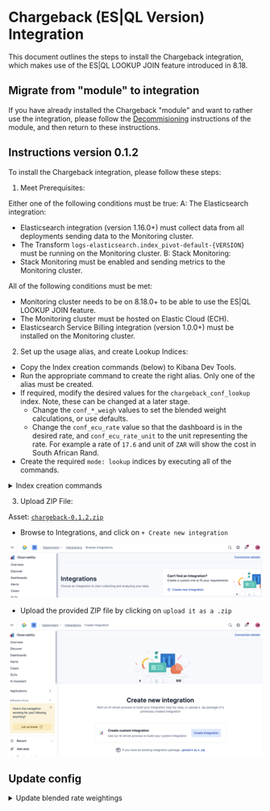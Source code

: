 # Chargeback (ES|QL Version) Integration

This document outlines the steps to install the Chargeback integration, which makes use of the ES|QL LOOKUP JOIN feature introduced in 8.18.

## Migrate from "module" to integration

If you have already installed the Chargeback "module" and want to rather use the integration, please follow the [Decommisioning](../module/Decommisioning.md) instructions of the module, and then return to these instructions.

## Instructions version 0.1.2

To install the Chargeback integration, please follow these steps:

1. Meet Prerequisites: 

Either one of the following conditions must be true:
A: The Elasticsearch integration: 
- Elasticsearch integration (version 1.16.0+) must collect data from all deployments sending data to the Monitoring cluster.
- The Transform `logs-elasticsearch.index_pivot-default-{VERSION}` must be running on the Monitoring cluster.
B: Stack Monitoring:
- Stack Monitoring must be enabled and sending metrics to the Monitoring cluster.

All of the following conditions must be met:
- Monitoring cluster needs to be on 8.18.0+ to be able to use the ES|QL LOOKUP JOIN feature.
- The Monitoring cluster must be hosted on Elastic Cloud (ECH).
- Elasticsearch Service Billing integration (version 1.0.0+) must be installed on the Monitoring cluster.

2. Set up the usage alias, and create Lookup Indices: 
- Copy the Index creation commands (below) to Kibana Dev Tools.
- Run the appropriate command to create the right alias. Only one of the alias must be created.
- If required, modify the desired values for the `chargeback_conf_lookup` index. Note, these can be changed at a later stage.
    - Change the `conf_*_weigh` values to set the blended weight calculations, or use defaults.
    - Change the `conf_ecu_rate` value so that the dashboard is in the desired rate, and `conf_ecu_rate_unit` to the unit representing the rate. For example a rate of `17.6` and unit of `ZAR` will show the cost in South African Rand.
- Create the required `mode: lookup` indices by executing all of the commands.

<details>
<summary>Index creation commands</summary>

```JSON
# The usage transforms can work on both Cloud Stack monitoring data, or Elasticsearch Integration data

# Check to see which of the sources you have available.
# Stack Monitoring
GET .monitoring-es-8-mb/_count 
# ES Integration
GET monitoring-indices/_count

# If you have Stack monitoring in place and do not have the Elasticsearch Integration running, create this alias.
POST _aliases
{
  "actions": [
    { "add": { "index": ".monitoring-es-8-mb", "alias": "chargeback-monitoring-read", "is_write_index": false }}
  ]
}

# If you do have the Elasticsearch Integration running, create this alias.
POST _aliases
{
  "actions": [
    { "add": { "index": "monitoring-indices", "alias": "chargeback-monitoring-read", "is_write_index": false }}
  ]
}

# Create the lookup indices for chargeback configuration and billing metrics
# These indices are used to store configuration and billing data for chargeback calculations.

PUT chargeback_conf_lookup
{
  "settings": { 
    "index.mode": "lookup", 
    "index.hidden": true 
  },
  "mappings": {
    "_meta": {
      "managed": true,
      "package": { "name": "chargeback", "version": "0.1.2" }
    },
    "properties": {
      "config_join_key": { "type": "keyword" },
      "conf_ecu_rate": { "type": "float" },
      "conf_ecu_rate_unit": { "type": "keyword"},
      "conf_indexing_weight": { "type": "integer" },
      "conf_query_weight": { "type": "integer" },
      "conf_storage_weight": { "type": "integer" }
    }
  }
}

# Add the default configuration to the chargeback_conf_lookup index.
POST chargeback_conf_lookup/_doc/config
{
  "config_join_key": "chargeback_config",
  "conf_ecu_rate": 0.85,
  "conf_ecu_rate_unit": "EUR",
  "conf_indexing_weight": 20,
  "conf_query_weight": 20,
  "conf_storage_weight": 40
}

# Create the lookup indices for billing and cluster contributions.
PUT billing_cluster_cost_lookup
{
  "settings": {
    "index.mode": "lookup",
    "index.hidden": true
  },
  "mappings": {
    "_meta": {
      "managed": true,
      "package": { "name": "chargeback", "version": "0.1.2" }
    },
    "properties": {
      "@timestamp": { "type": "date" },
      "billing_name": {
        "type": "text",
        "fields": { "keyword": { "type": "keyword", "ignore_above": 256 } }
      },
      "billing_type": {
        "type": "text",
        "fields": { "keyword": { "type": "keyword", "ignore_above": 256 } }
      },
      "composite_key": { "type": "keyword" },
      "config_join_key": { "type": "keyword" },
      "deployment_id": { "type": "keyword" },
      "deployment_name": {
        "type": "text",
        "fields": { "keyword": { "type": "keyword", "ignore_above": 256 } }
      },
      "total_ecu": { "type": "float" }
    }
  }
}

PUT cluster_datastream_contribution_lookup
{
  "settings": {
    "index.mode": "lookup",
    "index.hidden": true
  },
  "mappings": {
    "_meta": {
      "managed": true,
      "package": { "name": "chargeback", "version": "0.1.2" }
    },
    "properties": {
      "@timestamp": { "type": "date" },
      "composite_key": { "type": "keyword" },
      "composite_datastream_key": { "type": "keyword" },
      "config_join_key": { "type": "keyword" },
      "cluster_name": { "type": "keyword" },
      "deployment_id": { "type": "keyword" },
      "datastream_name": { "type": "keyword" },
      "datastream_sum_indexing_time": { "type": "double" },
      "datastream_sum_query_time": { "type": "double" },
      "datastream_sum_store_size": { "type": "double" },
      "datastream_sum_data_set_store_size": { "type": "double" }
    }
  }
}

PUT cluster_deployment_contribution_lookup
{
  "settings": {
    "index.mode": "lookup",
    "index.hidden": true
  },
  "mappings": {
    "_meta": {
      "managed": true,
      "package": { "name": "chargeback", "version": "0.1.2" }
    },
    "properties": {
      "@timestamp": { "type": "date" },
      "composite_key": { "type": "keyword" },
      "config_join_key": { "type": "keyword" },
      "cluster_name": { "type": "keyword" },
      "deployment_id": { "type": "keyword" },
      "deployment_sum_indexing_time": { "type": "double" },
      "deployment_sum_query_time": { "type": "double" },
      "deployment_sum_store_size": { "type": "double" },
      "deployment_sum_data_set_store_size": { "type": "double" }
    }
  }
}

PUT cluster_tier_and_datastream_contribution_lookup
{
  "settings": {
    "index.mode": "lookup",
    "index.hidden": true
  },
  "mappings": {
    "_meta": {
      "managed": true,
      "package": { "name": "chargeback", "version": "0.1.2" }
    },
    "properties": {
      "@timestamp": { "type": "date" },
      "composite_key": { "type": "keyword" },
      "composite_tier_key": { "type": "keyword" },
      "config_join_key": { "type": "keyword" },
      "cluster_name": { "type": "keyword" },
      "deployment_id": { "type": "keyword" },
      "tier": { "type": "keyword" },
      "datastream": { "type": "keyword" },
      "tier_and_datastream_sum_indexing_time": { "type": "double" },
      "tier_and_datastream_sum_query_time": { "type": "double" },
      "tier_and_datastream_sum_store_size": { "type": "double" },
      "tier_and_datastream_sum_data_set_store_size": { "type": "double" }
    }
  }
}

PUT cluster_tier_contribution_lookup
{
  "settings": {
    "index.mode": "lookup",
    "index.hidden": true
  },
  "mappings": {
    "_meta": {
      "managed": true,
      "package": { "name": "chargeback", "version": "0.1.2" }
    },
    "properties": {
      "@timestamp": { "type": "date" },
      "composite_key": { "type": "keyword" },
      "composite_tier_key": { "type": "keyword" },
      "config_join_key": { "type": "keyword" },
      "cluster_name": { "type": "keyword" },
      "deployment_id": { "type": "keyword" },
      "tier": { "type": "keyword" },
      "tier_sum_indexing_time": { "type": "double" },
      "tier_sum_query_time": { "type": "double" },
      "tier_sum_store_size": { "type": "double" },
      "tier_sum_data_set_store_size": { "type": "double" }
    }
  }
}
```

</details>


3. Upload ZIP File: 

Asset: [`chargeback-0.1.2.zip`](assets/0.1.2/chargeback-0.1.2.zip)

- Browse to Integrations, and click on `+ Create new integration`

![alt text](assets/img/CreateNewIntegration.png)

- Upload the provided ZIP file by clicking on `upload it as a .zip`

![alt text](assets/img/UploadItAsAZip.png)

## Update config

<details>
<summary>Update blended rate weightings</summary>

```JSON
POST chargeback_conf_lookup/_update/config
{
  "doc": {
    "conf_ecu_rate": 0.85,
    "conf_ecu_rate_unit": "EUR",
    "conf_indexing_weight": 20,
    "conf_query_weight": 20,
    "conf_storage_weight": 40
  }
}
```
</details>
